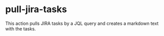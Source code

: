 # pull-jira-tasks

This action pulls JIRA tasks by a JQL query and creates a markdown text with the tasks.

